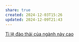 ```yaml
---
share: true
created: 2024-12-03T15:26
updated: 2024-12-09T21:43
---
```

[Tỉ lệ đào thải của ngành này cao](./T%E1%BB%89%20l%E1%BB%87%20%C4%91%C3%A0o%20th%E1%BA%A3i%20c%E1%BB%A7a%20ng%C3%A0nh%20n%C3%A0y%20cao.md)